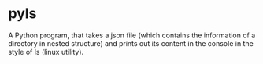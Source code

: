 # pyls
A Python program, that takes a json file (which contains the information of a directory in nested structure) and prints out its content in the console in the style of ls (linux utility).
